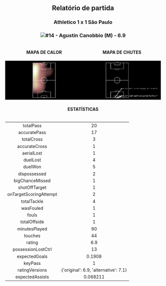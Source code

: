 <h2 style="text-align: center;">Relatório de partida</h3>

<h3 style="text-align: center;">Athletico 1 x 1 São Paulo</h3>

<h3 style="text-align: center;"><img src="https://api.sofascore.com/api/v1/player/846413/image">#14 - Agustín Canobbio (M) - 6.9</h3>

<div style="text-align: left; display: grid; grid-template-columns: 1fr 1fr;">
  <div>
    <h4 style="text-align: center;">MAPA DE CALOR</h3>
    <img src=../players/heatmaps/11067503_846413.png>
</div>
  <div>
    <h4 style="text-align: center;">MAPA DE CHUTES</h3>
    <img src=../players/shotmaps/11067503_846413.png>
  </div>
</div>

<h4 style="text-align: center;">ESTATÍSTICAS</h3>
<div style="text-align: center; display: grid; grid-template-columns: 1fr;">
  <div>
    <table>
        <tr>
            <td>totalPass
            </td>
            <td>20
            </td>
        </tr><tr>
            <td>accuratePass
            </td>
            <td>17
            </td>
        </tr><tr>
            <td>totalCross
            </td>
            <td>3
            </td>
        </tr><tr>
            <td>accurateCross
            </td>
            <td>1
            </td>
        </tr><tr>
            <td>aerialLost
            </td>
            <td>1
            </td>
        </tr><tr>
            <td>duelLost
            </td>
            <td>4
            </td>
        </tr><tr>
            <td>duelWon
            </td>
            <td>5
            </td>
        </tr><tr>
            <td>dispossessed
            </td>
            <td>2
            </td>
        </tr><tr>
            <td>bigChanceMissed
            </td>
            <td>1
            </td>
        </tr><tr>
            <td>shotOffTarget
            </td>
            <td>1
            </td>
        </tr><tr>
            <td>onTargetScoringAttempt
            </td>
            <td>2
            </td>
        </tr><tr>
            <td>totalTackle
            </td>
            <td>4
            </td>
        </tr><tr>
            <td>wasFouled
            </td>
            <td>1
            </td>
        </tr><tr>
            <td>fouls
            </td>
            <td>1
            </td>
        </tr><tr>
            <td>totalOffside
            </td>
            <td>1
            </td>
        </tr><tr>
            <td>minutesPlayed
            </td>
            <td>90
            </td>
        </tr><tr>
            <td>touches
            </td>
            <td>44
            </td>
        </tr><tr>
            <td>rating
            </td>
            <td>6.9
            </td>
        </tr><tr>
            <td>possessionLostCtrl
            </td>
            <td>13
            </td>
        </tr><tr>
            <td>expectedGoals
            </td>
            <td>0.1908
            </td>
        </tr><tr>
            <td>keyPass
            </td>
            <td>1
            </td>
        </tr><tr>
            <td>ratingVersions
            </td>
            <td>{'original': 6.9, 'alternative': 7.1}
            </td>
        </tr><tr>
            <td>expectedAssists
            </td>
            <td>0.068211
            </td>
        </tr>
        </table>
</div>